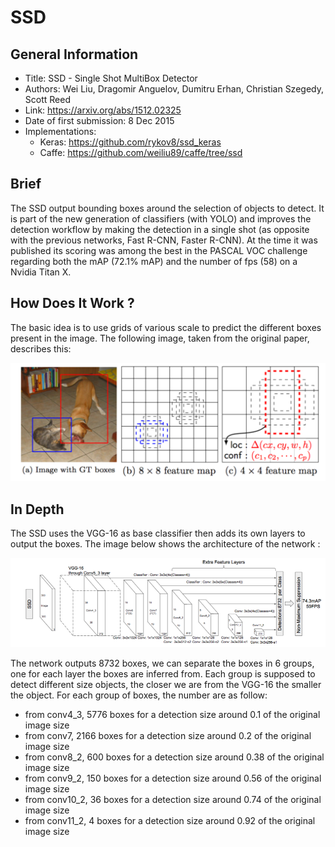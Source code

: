 # SSD

## General Information

- Title: SSD - Single Shot MultiBox Detector
- Authors: Wei Liu, Dragomir Anguelov, Dumitru Erhan, Christian Szegedy, Scott Reed
- Link: https://arxiv.org/abs/1512.02325
- Date of first submission: 8 Dec 2015
- Implementations: 
    - Keras: https://github.com/rykov8/ssd_keras
    - Caffe: https://github.com/weiliu89/caffe/tree/ssd
   
## Brief

The SSD output bounding boxes around the selection of objects to detect. It is part of the new
generation of classifiers (with YOLO) and improves the detection workflow by making the detection
in a single shot (as opposite with the previous networks, Fast R-CNN, Faster R-CNN).
At the time it was published its scoring was among the best in the PASCAL VOC challenge regarding both 
the mAP (72.1% mAP) and the number of fps (58) on a  Nvidia Titan X.

## How Does It Work ?

The basic idea is to use grids of various scale to predict the different boxes present in the image.
The following image, taken from the original paper, describes this:

![How Does It Work](https://github.com/D3lt4lph4/papers/blob/master/docs/images/imageclassif/ssd/ssd-classif-how.png?raw=true "SSD grid")

## In Depth

The SSD uses the VGG-16 as base classifier then adds its own layers to output the boxes. The image
below shows the architecture of the network : 

![SSD network](https://github.com/D3lt4lph4/papers/blob/master/docs/images/imageclassif/ssd/ssd-network.png?raw=true "SSD Network")

The network outputs 8732 boxes, we can separate the boxes in 6 groups, one for each layer the boxes are
inferred from. Each group is supposed to detect different size objects, the closer we are from the VGG-16
the smaller the object.
For each group of boxes, the number are as follow:
- from conv4_3, 5776 boxes for a detection size around 0.1 of the original image size
- from conv7, 2166 boxes for a detection size around 0.2 of the original image size
- from conv8_2, 600 boxes for a detection size around 0.38 of the original image size
- from conv9_2, 150 boxes for a detection size around 0.56 of the original image size
- from conv10_2, 36 boxes for a detection size around 0.74 of the original image size
- from conv11_2, 4 boxes for a detection size around 0.92 of the original image size
